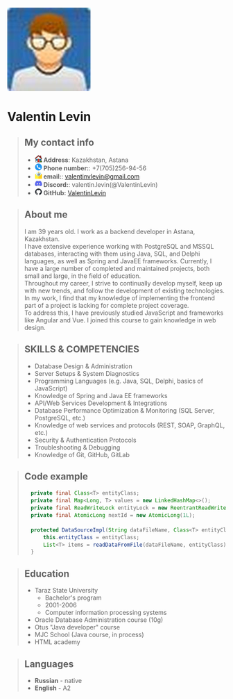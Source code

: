 ![avatar](./avatar.jpg)   
# Valentin Levin
> ## My contact info
> - ![house](house.png) **Address**:  Kazakhstan, Astana 
> - ![phonenumber](telephone.png) **Phone number:**: +7(705)256-94-56
> - ![email](email.png) **email:**: valentinvlevin@gmail.com
> - ![discord](discord.png) **Discord:**: valentin.levin(@ValentinLevin)
> - ![github](github.png) **GitHub:** [ValentinLevin](https://github.com/ValentinLevin)

> ## About me
> I am 39 years old. I work as a backend developer in Astana, Kazakhstan.  
> I have extensive experience working with PostgreSQL and MSSQL databases, interacting with them using Java, SQL, and Delphi languages, as well as Spring and JavaEE frameworks. Currently, I have a large number of completed and maintained projects, both small and large, in the field of education.  
> Throughout my career, I strive to continually develop myself, keep up with new trends, and follow the development of existing technologies. In my work, I find that my knowledge of implementing the frontend part of a project is lacking for complete project coverage.  
> To address this, I have previously studied JavaScript and frameworks like Angular and Vue. I joined this course to gain knowledge in web design.

> ## SKILLS & COMPETENCIES
> * Database Design & Administration  
> * Server Setups & System Diagnostics
> * Programming Languages (e.g. Java, SQL, Delphi, basics of JavaScript)
> * Knowledge of Spring and Java EE frameworks
> * API/Web Services Development & Integrations
> * Database Performance Optimization & Monitoring (SQL Server, PostgreSQL, etc.)
> * Knowledge of web services and protocols (REST, SOAP, GraphQL, etc.)
> * Security & Authentication Protocols
> * Troubleshooting & Debugging
> * Knowledge of Git, GitHub, GitLab

> ## Code example
> ```java
>   private final Class<T> entityClass;
>   private final Map<Long, T> values = new LinkedHashMap<>();
>   private final ReadWriteLock entityLock = new ReentrantReadWriteLock();
>   private final AtomicLong nextId = new AtomicLong(1L);
>
>   protected DataSourceImpl(String dataFileName, Class<T> entityClass) {
>       this.entityClass = entityClass;
>       List<T> items = readDataFromFile(dataFileName, entityClass);
>   }
> ```

> ## Education 
> - Taraz State University  
>   - Bachelor's program
>   - 2001-2006
>   - Computer information processing systems
> - Oracle Database Administration course (10g)
> - Otus "Java developer" course
> - MJC School (Java course, in process)
> - HTML academy

> ## Languages
> - **Russian** - native
> - **English** - A2

